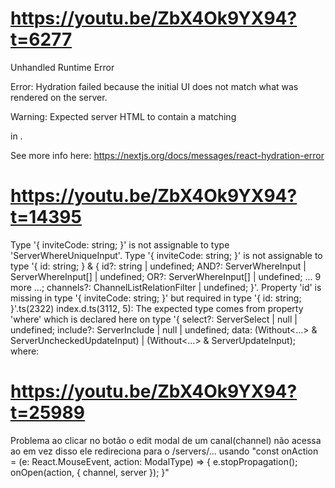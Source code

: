 # https://youtu.be/ZbX4Ok9YX94?t=6277
Unhandled Runtime Error

Error: Hydration failed because the initial UI does not match what was rendered on the server.

Warning: Expected server HTML to contain a matching <div> in <body>.

See more info here: https://nextjs.org/docs/messages/react-hydration-error


# https://youtu.be/ZbX4Ok9YX94?t=14395
Type '{ inviteCode: string; }' is not assignable to type 'ServerWhereUniqueInput'.
  Type '{ inviteCode: string; }' is not assignable to type '{ id: string; } & { id?: string | undefined; AND?: ServerWhereInput | ServerWhereInput[] | undefined; OR?: ServerWhereInput[] | undefined; ... 9 more ...; channels?: ChannelListRelationFilter | undefined; }'.
    Property 'id' is missing in type '{ inviteCode: string; }' but required in type '{ id: string; }'.ts(2322)
index.d.ts(3112, 5): The expected type comes from property 'where' which is declared here on type '{ select?: ServerSelect<DefaultArgs> | null | undefined; include?: ServerInclude<DefaultArgs> | null | undefined; data: (Without<...> & ServerUncheckedUpdateInput) | (Without<...> & ServerUpdateInput); where:

# https://youtu.be/ZbX4Ok9YX94?t=25989
Problema ao clicar no botão o edit modal de um canal(channel) não acessa ao em vez disso ele redireciona para o /servers/... usando
"const onAction = (e: React.MouseEvent, action: ModalType) => {
    e.stopPropagation();
    onOpen(action, { channel, server });
}"